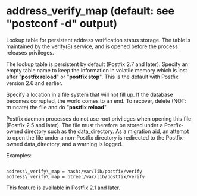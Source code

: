 # address_verify_map (default: see "postconf -d" output)

Lookup table for persistent address verification status
storage. The table is maintained by the verify(8) service, and
is opened before the process releases privileges.




The lookup table is persistent by default (Postfix 2.7 and later).
Specify an empty table name to keep the information in volatile
memory which is lost after "**postfix reload**" or "**postfix
stop**". This is the default with Postfix version 2.6 and earlier.




Specify a location in a file system that will not fill up. If the
database becomes corrupted, the world comes to an end. To recover,
delete (NOT: truncate) the file and do "**postfix reload**".



 Postfix daemon processes do not use root privileges when opening
this file (Postfix 2.5 and later). The file must therefore be
stored under a Postfix-owned directory such as the data\_directory.
As a migration aid, an attempt to open the file under a non-Postfix
directory is redirected to the Postfix-owned data\_directory, and a
warning is logged. 



Examples:




```

address\_verify\_map = hash:/var/lib/postfix/verify
address\_verify\_map = btree:/var/lib/postfix/verify

```


This feature is available in Postfix 2.1 and later.



